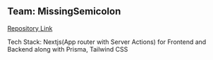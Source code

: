 ## Team: MissingSemicolon

[Repository Link](https://github.com/missing-semicolon-hackbattle/sdg-colabs)

Tech Stack: Nextjs(App router with Server Actions) for Frontend and Backend along with Prisma, Tailwind CSS
